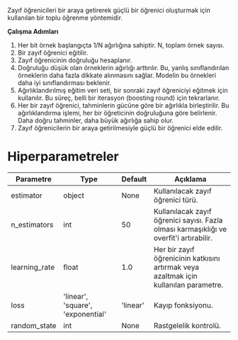 Zayıf öğrenicileri bir araya getirerek güçlü bir öğrenici oluşturmak için kullanılan bir toplu öğrenme yöntemidir.

**Çalışma Adımları**
1. Her bit örnek başlangıçta 1/N ağırlığına sahiptir. N, toplam örnek sayısı.
2. Bir zayıf öğrenici eğitilir.
3. Zayıf öğrenicinin doğruluğu hesaplanır.
4. Doğruluğu düşük olan örneklerin ağırlığı arttırılır. Bu, yanlış sınıflandırılan örneklerin daha fazla dikkate alınmasını sağlar. Modelin bu örnekleri daha iyi sınıflandırması beklenir.
5. Ağırlıklandırılmış eğitim veri seti, bir sonraki zayıf öğreniciyi eğitmek için kullanılır. Bu süreç, belli bir iterasyon (boosting round) için tekrarlanır.
6. Her bir zayıf öğrenici, tahminlerin gücüne göre bir ağırlıkla birleştirilir. Bu ağırlıklandırma işlemi, her bir öğreticinin doğruluğuna göre belirlenir. Daha doğru tahminler, daha büyük ağırlığa sahip olur.
7. Zayıf öğrenicilerin bir araya getirilmesiyle güçlü bir öğrenici elde edilir.

# Hiperparametreler

| Parametre | Type | Default | Açıklama |
| ---- | ---- | ---- | ---- |
| estimator | object | None | Kullanılacak zayıf öğrenici türü. |
| n_estimators | int | 50 | Kullanılacak zayıf öğrenici sayısı. Fazla olması karmaşıklığı ve overfit'i artırabilir. |
| learning_rate | float | 1.0 | Her bir zayıf öğrenicinin katkısını artırmak veya azaltmak için kullanılan parametre. |
| loss | 'linear', 'square', 'exponential' | 'linear' | Kayıp fonksiyonu. |
| random_state | int | None | Rastgelelik kontrolü. |
